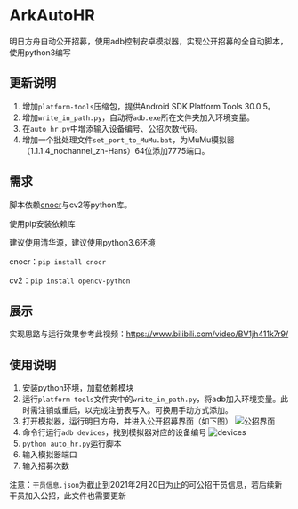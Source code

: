 # ArkAutoHR

明日方舟自动公开招募，使用adb控制安卓模拟器，实现公开招募的全自动脚本，使用python3编写

## 更新说明

1. 增加`platform-tools`压缩包，提供Android SDK Platform Tools 30.0.5。
2. 增加`write_in_path.py`，自动将`adb.exe`所在文件夹加入环境变量。
3. 在`auto_hr.py`中增添输入设备编号、公招次数代码。
4. 增加一个批处理文件`set_port_to_MuMu.bat`，为MuMu模拟器（1.1.1.4_nochannel_zh-Hans）64位添加7775端口。

## 需求

脚本依赖[cnocr](https://github.com/breezedeus/cnocr)与cv2等python库。

使用pip安装依赖库

建议使用清华源，建议使用python3.6环境

cnocr：`pip install cnocr`

cv2：`pip install opencv-python`

## 展示

实现思路与运行效果参考此视频：https://www.bilibili.com/video/BV1jh411k7r9/

## 使用说明



1. 安装python环境，加载依赖模块
2. 运行`platform-tools`文件夹中的`write_in_path.py`，将adb加入环境变量。此时需注销或重启，以完成注册表写入。可换用手动方式添加。
3. 打开模拟器，运行明日方舟，并进入公开招募界面（如下图） 
    ![公招界面](./fig/公招界面.png)
4. 命令行运行`adb devices`，找到模拟器对应的设备编号
    ![devices](./fig/devices.png)
5. `python auto_hr.py`运行脚本
6. 输入模拟器端口
7. 输入招募次数 

注意：`干员信息.json`为截止到2021年2月20日为止的可公招干员信息，若后续新干员加入公招，此文件也需要更新
